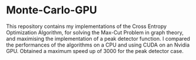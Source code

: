 # Monte-Carlo-GPU

This repository contains my implementations of the Cross Entropy Optimization Algorithm, for solving the Max-Cut Problem in graph theory, and maximising the implementation of a peak detector function. I compared the performances of the algorithms on a CPU and using CUDA on an Nvidia GPU. Obtained a maximum speed up of 3000 for the peak detector case. 
